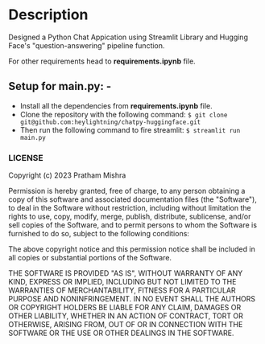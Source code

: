 # Description



Designed a Python Chat Appication using Streamlit Library and Hugging Face's "question-answering" pipeline function.

For other requirements head to **requirements.ipynb** file.

## Setup for **main.py**: -

* Install all the dependencies from **requirements.ipynb** file.
* Clone the repository with the following command:
`
$ git clone git@github.com:heylightning/chatpy-huggingface.git
`
* Then run the following command to fire streamlit:
`
$ streamlit run main.py
`

### LICENSE

Copyright (c) 2023 Pratham Mishra

Permission is hereby granted, free of charge, to any person obtaining a copy
of this software and associated documentation files (the "Software"), to deal
in the Software without restriction, including without limitation the rights
to use, copy, modify, merge, publish, distribute, sublicense, and/or sell
copies of the Software, and to permit persons to whom the Software is
furnished to do so, subject to the following conditions:

The above copyright notice and this permission notice shall be included in all
copies or substantial portions of the Software.

THE SOFTWARE IS PROVIDED "AS IS", WITHOUT WARRANTY OF ANY KIND, EXPRESS OR
IMPLIED, INCLUDING BUT NOT LIMITED TO THE WARRANTIES OF MERCHANTABILITY,
FITNESS FOR A PARTICULAR PURPOSE AND NONINFRINGEMENT. IN NO EVENT SHALL THE
AUTHORS OR COPYRIGHT HOLDERS BE LIABLE FOR ANY CLAIM, DAMAGES OR OTHER
LIABILITY, WHETHER IN AN ACTION OF CONTRACT, TORT OR OTHERWISE, ARISING FROM,
OUT OF OR IN CONNECTION WITH THE SOFTWARE OR THE USE OR OTHER DEALINGS IN THE
SOFTWARE.
